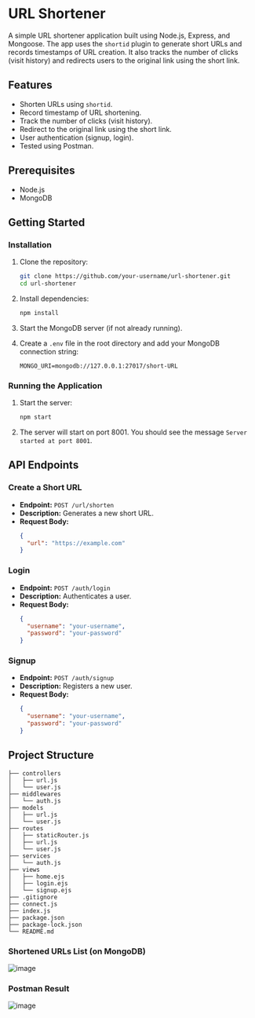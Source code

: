 # URL Shortener

A simple URL shortener application built using Node.js, Express, and Mongoose. The app uses the `shortid` plugin to generate short URLs and records timestamps of URL creation. It also tracks the number of clicks (visit history) and redirects users to the original link using the short link.

## Features

- Shorten URLs using `shortid`.
- Record timestamp of URL shortening.
- Track the number of clicks (visit history).
- Redirect to the original link using the short link.
- User authentication (signup, login).
- Tested using Postman.

## Prerequisites

- Node.js
- MongoDB

## Getting Started

### Installation

1. Clone the repository:

    ```sh
    git clone https://github.com/your-username/url-shortener.git
    cd url-shortener
    ```

2. Install dependencies:

    ```sh
    npm install
    ```

3. Start the MongoDB server (if not already running).

4. Create a `.env` file in the root directory and add your MongoDB connection string:

    ```env
    MONGO_URI=mongodb://127.0.0.1:27017/short-URL
    ```

### Running the Application

1. Start the server:

    ```sh
    npm start
    ```

2. The server will start on port 8001. You should see the message `Server started at port 8001`.

## API Endpoints

### Create a Short URL

- **Endpoint:** `POST /url/shorten`
- **Description:** Generates a new short URL.
- **Request Body:**
  ```json
  {
    "url": "https://example.com"
  }
  ```

### Login

- **Endpoint:** `POST /auth/login`
- **Description:** Authenticates a user.
- **Request Body:**
  ```json
  {
    "username": "your-username",
    "password": "your-password"
  }
  ```

### Signup

- **Endpoint:** `POST /auth/signup`
- **Description:** Registers a new user.
- **Request Body:**
  ```json
  {
    "username": "your-username",
    "password": "your-password"
  }
  ```

## Project Structure

```
├── controllers
│   ├── url.js
│   └── user.js
├── middlewares
│   └── auth.js
├── models
│   ├── url.js
│   └── user.js
├── routes
│   ├── staticRouter.js
│   ├── url.js
│   └── user.js
├── services
│   └── auth.js
├── views
│   ├── home.ejs
│   ├── login.ejs
│   └── signup.ejs
├── .gitignore
├── connect.js
├── index.js
├── package.json
├── package-lock.json
└── README.md
```

### Shortened URLs List (on MongoDB)

![image](https://github.com/user-attachments/assets/245111b6-e012-4110-ae7b-ad30f947934d)

### Postman Result

![image](https://github.com/user-attachments/assets/dfd5e3bd-dbd0-481c-9142-031f78cad2eb)
```
